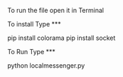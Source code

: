 To run the file open it in Terminal

To install Type ***

pip install colorama
pip install socket

To Run Type ***

python localmessenger.py
